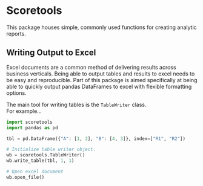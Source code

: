 # Scoretools
This package houses simple, commonly used functions for creating analytic reports.

## Writing Output to Excel  
Excel documents are a common method of delivering results across business verticals. Being able to output tables and results to excel needs to be easy and reproducible. Part of this package is aimed specifically at being able to quickly output pandas DataFrames to excel with flexible formatting options.

The main tool for writing tables is the `TableWriter` class.  
For example...
```python
import scoretools
import pandas as pd

tbl = pd.DataFrame({"A": [1, 2], "B": [4, 3]}, index=["R1", "R2"])

# Initialize table writer object.
wb = scoretools.TableWriter()
wb.write_table(tbl, 1, 1)

# Open excel document
wb.open_file()
```

